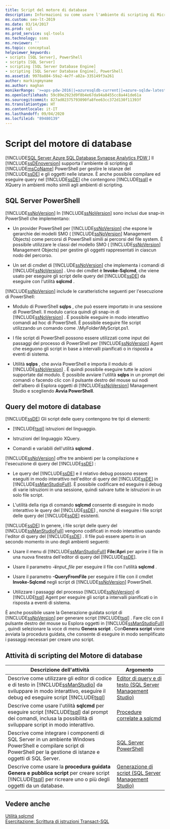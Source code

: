 ```yaml
---
title: Script del motore di database
description: Informazioni su come usare l'ambiente di scripting di Microsoft PowerShell per gestire le istanze del motore di database di SQL Server e su come è possibile creare ed eseguire query del motore di database che contengono istruzioni Transact-SQL e XQuery.
ms.custom: seo-lt-2019
ms.date: 03/14/2017
ms.prod: sql
ms.prod_service: sql-tools
ms.technology: ssms
ms.reviewer: ''
ms.topic: conceptual
helpviewer_keywords:
- scripts [SQL Server], PowerShell
- scripts [SQL Server]
- scripting [SQL Server Database Engine]
- scripting [SQL Server Database Engine], PowerShell
ms.assetid: 9978a884-59a2-4e7f-a82a-335149f3a261
author: markingmyname
ms.author: maghan
monikerRange: '>=aps-pdw-2016||=azuresqldb-current||=azure-sqldw-latest||>=sql-server-2016||=sqlallproducts-allversions||>=sql-server-linux-2017||=azuresqldb-mi-current'
ms.openlocfilehash: 59c89e2923d9f8b4e67da94a8455cc8a441de61a
ms.sourcegitcommit: 827ad02375793090fa8fee63cc372d130f11393f
ms.translationtype: HT
ms.contentlocale: it-IT
ms.lasthandoff: 09/04/2020
ms.locfileid: "89480139"
---
```

# <a name="database-engine-scripting"></a>Script del motore di database
[!INCLUDE[SQL Server Azure SQL Database Synapse Analytics PDW ](../../includes/applies-to-version/sql-asdb-asdbmi-asa-pdw.md)]
  Il [!INCLUDE[ssDEnoversion](../../includes/ssdenoversion-md.md)] supporta l'ambiente di scripting di [!INCLUDE[msCoName](../../includes/msconame-md.md)] PowerShell per gestire le istanze del [!INCLUDE[ssDE](../../includes/ssde-md.md)] e gli oggetti nelle istanze. È anche possibile compilare ed eseguire query nel [!INCLUDE[ssDE](../../includes/ssde-md.md)] che contengono [!INCLUDE[tsql](../../includes/tsql-md.md)] e XQuery in ambienti molto simili agli ambienti di scripting.  
  
## <a name="sql-server-powershell"></a>SQL Server PowerShell  
 [!INCLUDE[ssNoVersion](../../includes/ssnoversion-md.md)] In [!INCLUDE[ssNoVersion](../../includes/ssnoversion-md.md)] sono inclusi due snap-in PowerShell che implementano:  
  
-   Un provider PowerShell per [!INCLUDE[ssNoVersion](../../includes/ssnoversion-md.md)] che espone le gerarchie dei modelli SMO ( [!INCLUDE[ssNoVersion](../../includes/ssnoversion-md.md)] Management Objects) come percorsi di PowerShell simili ai percorsi del file system. È possibile utilizzare le classi del modello SMO ( [!INCLUDE[ssNoVersion](../../includes/ssnoversion-md.md)] Management Objects) per gestire gli oggetti rappresentati in ciascun nodo del percorso.  
  
-   Un set di cmdlet di [!INCLUDE[ssNoVersion](../../includes/ssnoversion-md.md)] che implementa i comandi di [!INCLUDE[ssNoVersion](../../includes/ssnoversion-md.md)] . Uno dei cmdlet è **Invoke-Sqlcmd**, che viene usato per eseguire gli script delle query del [!INCLUDE[ssDE](../../includes/ssde-md.md)] da eseguire con l'utilità **sqlcmd** .  
  
 [!INCLUDE[ssNoVersion](../../includes/ssnoversion-md.md)] include le caratteristiche seguenti per l'esecuzione di PowerShell:  
  
-   Modulo di PowerShell **sqlps** , che può essere importato in una sessione di PowerShell. Il modulo carica quindi gli snap-in di [!INCLUDE[ssNoVersion](../../includes/ssnoversion-md.md)] . È possibile eseguire in modo interattivo comandi ad hoc di PowerShell. È possibile eseguire file script utilizzando un comando come .\MyFolder\MyScript.ps1.  
  
-   I file script di PowerShell possono essere utilizzati come input dei passaggi del processo di PowerShell per [!INCLUDE[ssNoVersion](../../includes/ssnoversion-md.md)] Agent che eseguono gli script in base a intervalli pianificati o in risposta a eventi di sistema.  
  
-   Utilità **sqlps** , che avvia PowerShell e importa il modulo di [!INCLUDE[ssNoVersion](../../includes/ssnoversion-md.md)] . È quindi possibile eseguire tutte le azioni supportate dal modulo. È possibile avviare l'utilità **sqlps** in un prompt dei comandi o facendo clic con il pulsante destro del mouse sui nodi dell'albero di Esplora oggetti di [!INCLUDE[ssNoVersion](../../includes/ssnoversion-md.md)] Management Studio e scegliendo **Avvia PowerShell**.  
  
## <a name="database-engine-queries"></a>Query del motore di database  
 [!INCLUDE[ssDE](../../includes/ssde-md.md)] Gli script delle query contengono tre tipi di elementi:  
  
-   [!INCLUDE[tsql](../../includes/tsql-md.md)] istruzioni del linguaggio.  
  
-   Istruzioni del linguaggio XQuery.  
  
-   Comandi e variabili dell'utilità **sqlcmd** .  
  
 [!INCLUDE[ssNoVersion](../../includes/ssnoversion-md.md)] offre tre ambienti per la compilazione e l'esecuzione di query del [!INCLUDE[ssDE](../../includes/ssde-md.md)] :  
  
-   Le query del [!INCLUDE[ssDE](../../includes/ssde-md.md)] e il relativo debug possono essere eseguiti in modo interattivo nell'editor di query del [!INCLUDE[ssDE](../../includes/ssde-md.md)] in [!INCLUDE[ssManStudioFull](../../includes/ssmanstudiofull-md.md)]. È possibile codificare ed eseguire il debug di varie istruzioni in una sessione, quindi salvare tutte le istruzioni in un solo file script.  
  
-   L'utilità della riga di comando **sqlcmd** consente di eseguire in modo interattivo le query del [!INCLUDE[ssDE](../../includes/ssde-md.md)] , nonché di eseguire i file script delle query del [!INCLUDE[ssDE](../../includes/ssde-md.md)] esistenti.  
  
 [!INCLUDE[ssDE](../../includes/ssde-md.md)] In genere, i file script delle query del [!INCLUDE[ssManStudioFull](../../includes/ssmanstudiofull-md.md)] vengono codificati in modo interattivo usando l'editor di query del [!INCLUDE[ssDE](../../includes/ssde-md.md)] . Il file può essere aperto in un secondo momento in uno degli ambienti seguenti:  
  
-   Usare il menu di [!INCLUDE[ssManStudioFull](../../includes/ssmanstudiofull-md.md)] **File**/**Apri** per aprire il file in una nuova finestra dell'editor di query del [!INCLUDE[ssDE](../../includes/ssde-md.md)].  
  
-   Usare il parametro **-i**_input_file_ per eseguire il file con l'utilità **sqlcmd** .  
  
-   Usare il parametro **-QueryFromFile** per eseguire il file con il cmdlet **Invoke-Sqlcmd** negli script di [!INCLUDE[ssNoVersion](../../includes/ssnoversion-md.md)] PowerShell.  
  
-   Utilizzare i passaggi del processo [!INCLUDE[ssNoVersion](../../includes/ssnoversion-md.md)] di [!INCLUDE[tsql](../../includes/tsql-md.md)] Agent per eseguire gli script a intervalli pianificati o in risposta a eventi di sistema.  
  
 È anche possibile usare la Generazione guidata script di [!INCLUDE[ssNoVersion](../../includes/ssnoversion-md.md)] per generare script [!INCLUDE[tsql](../../includes/tsql-md.md)] . Fare clic con il pulsante destro del mouse su Esplora oggetti in [!INCLUDE[ssManStudioFull](../../includes/ssmanstudiofull-md.md)] , quindi selezionare la voce di menu **Genera script** . Con**Genera script** viene avviata la procedura guidata, che consente di eseguire in modo semplificato i passaggi necessari per creare uno script.  
  
## <a name="database-engine-scripting-tasks"></a>Attività di scripting del Motore di database  
  
|Descrizione dell'attività|Argomento|  
|----------------------|-----------|  
|Descrive come utilizzare gli editor di codice e di testo in [!INCLUDE[ssManStudio](../../includes/ssmanstudio-md.md)] da sviluppare in modo interattivo, eseguire il debug ed eseguire script [!INCLUDE[tsql](../../includes/tsql-md.md)]|[Editor di query e di testo &#40;SQL Server Management Studio&#41;](https://docs.microsoft.com/sql/ssms/f1-help/database-engine-query-editor-sql-server-management-studio?view=sql-server-ver15)|  
|Descrive come usare l'utilità **sqlcmd** per eseguire script [!INCLUDE[tsql](../../includes/tsql-md.md)] dal prompt dei comandi, inclusa la possibilità di sviluppare script in modo interattivo.|[Procedure correlate a sqlcmd](https://msdn.microsoft.com/library/dd7a2d2b-6327-4d77-ac5a-580d36073ad4)|  
|Descrive come integrare i componenti di SQL Server in un ambiente Windows PowerShell e compilare script di PowerShell per la gestione di istanze e oggetti di SQL Server.|[SQL Server PowerShell](../../relational-databases/scripting/sql-server-powershell.md)|  
|Descrive come usare la **procedura guidata Genera e pubblica script** per creare script [!INCLUDE[tsql](../../includes/tsql-md.md)] per ricreare uno o più degli oggetti da un database.|[Generazione di script &#40;SQL Server Management Studio&#41;](../../relational-databases/scripting/generate-scripts-sql-server-management-studio.md)|  
  
## <a name="see-also"></a>Vedere anche  
 [Utilità sqlcmd](../../tools/sqlcmd-utility.md)   
 [Esercitazione: Scrittura di istruzioni Transact-SQL](../../t-sql/tutorial-writing-transact-sql-statements.md)  
  
  
